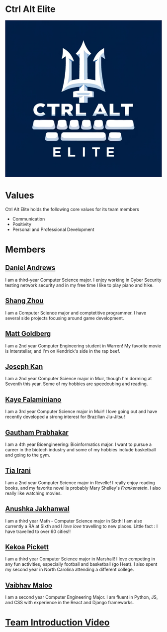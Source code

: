 # Ctrl Alt Elite
![Logo](branding/logo.png)

# Values

Ctrl Alt Elite holds the following core values for its team members

- Communication
- Positivity
- Personal and Professional Development

# Members

## [Daniel Andrews](https://thedonutdan.github.io/daniel/)
I am a third-year Computer Science major. I enjoy working in Cyber Security testing network security and in my free time I like to play piano and hike.

## [Shang Zhou](https://github.com/zhoushang2003/CSE-110-Lab-1/blob/main/index.md)
I am a Computer Science major and comptetitive programmer. I have several side projects focusing around game development.

## [Matt Goldberg](https://mattqgoldberg.github.io/MyUserPage/)
I am a 2nd year Computer Engineering student in Warren! My favorite movie is Interstellar, and I'm on Kendrick's side in the rap beef. 

## [Joseph Kan](https://person1234565.github.io/cse110labweek1/)
I am a 2nd year Computer Science major in Muir, though I'm dorming at Seventh this year. Some of my hobbies are speedcubing and reading.  

## [Kaye Falaminiano](https://kayefalaminiano.github.io/cse-110-lab-1/)
I am a 3rd year Computer Science major in Muir! I love going out and have recently developed a strong interest for Brazilian Jiu-Jitsu!

## [Gautham Prabhakar](https://gauthamp123.github.io/CSE_110_Pages/)
I am a 4th year Bioengineering: Bioinformatics major. I want to pursue a career in the biotech industry and some of my hobbies include basketball and going to the gym.

## [Tia Irani](https://tirani427.github.io/cse110ghp/)
I am a 2nd year Computer Science major in Revelle! I really enjoy reading books, and my favorite novel is probably Mary Shelley's *Frankenstein*. I also really like watching movies.

## [Anushka Jakhanwal](https://ajakhanwal.github.io/CSE110/)
I am a third year Math - Computer Science major in Sixth! I am also currently a RA at Sixth and I _love love_ travelling to new places. Little fact : I have travelled to over 60 cities!!

## [Kekoa Pickett](https://kekoa-pickett.github.io/Pages/)
I am a third year Computer Science major in Marshall! I love competing in any fun activities, especially football and basketball (go Heat). I also spent my second year in North Carolina attending a different college. 

## [Vaibhav Maloo](https://vaibhavmaloo03.github.io/GitHub-Pages-project/)
I am a second year Computer Engineering Major. I am fluent in Python, JS, and CSS with experience in the React and Django frameworks.

# [Team Introduction Video](https://youtu.be/3jJCrGZnTY0)
